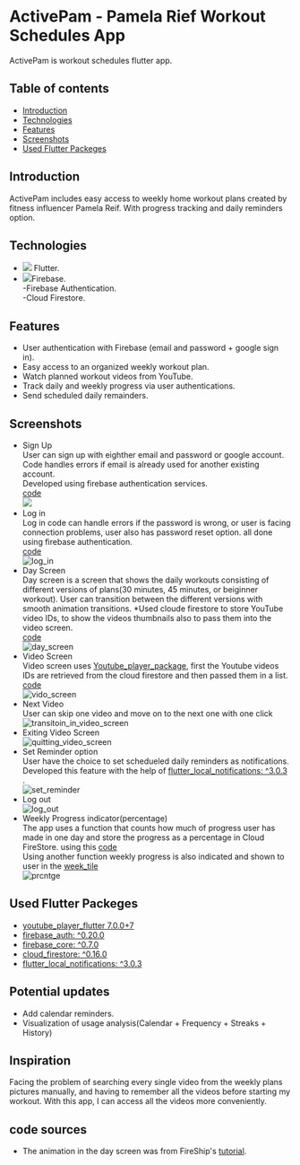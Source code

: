 # ActivePam - Pamela Rief Workout Schedules App
 
ActivePam is workout schedules flutter app.
 
## Table of contents
* [Introduction](#Introduction)
* [Technologies](#Technologies)
* [Features](#Features)
* [Screenshots](#Screenshots)
* [Used Flutter Packeges](#Packages)
 
    
## Introduction
 
ActivePam includes easy access to weekly home workout plans created by fitness influencer Pamela Reif. With progress tracking and daily reminders option.
 
## Technologies
* ![](<img src="https://img.icons8.com/color/48/000000/flutter.png"/>) Flutter.
* ![](<img src="https://img.icons8.com/color/48/000000/firebase.png"/>)Firebase. <br/>
-Firebase Authentication. <br/>
-Cloud Firestore. <br/>
 
## Features
* User authentication with Firebase (email and password + google sign in).
* Easy access to an organized weekly workout plan.
* Watch planned workout videos from YouTube.
* Track daily and weekly progress via user authentications.
* Send scheduled daily remainders.
 
## Screenshots
* Sign Up <br/>
User can sign up with eighther email and password or google account.
Code handles errors if email is already used for another existing account. <br/>Developed using firebase authentication services.<br/>
[code](https://github.com/CypherZox/ActivePam/blob/master/lib/screens/register.dart) <br/>
![](sign_up_new.gif)
* Log in <br/>
Log in code can handle errors if the password is wrong, or user is facing connection problems, user also has password reset option. all done using firebase authentication. <br/>
[code](https://github.com/CypherZox/ActivePam/blob/master/lib/screens/log_in.dart)<br/> 
![log_in](log_in_new.gif)
* Day Screen <br/>
Day screen is a screen that shows the daily workouts consisting of different versions of plans(30 minutes, 45 minutes, or beiginner workout). User can transition between the different versions with smooth animation transitions.
*Used cloude firestore to store YouTube video IDs, to show the videos thumbnails also to pass them into the video screen. <br/>
[code](https://github.com/CypherZox/ActivePam/blob/master/lib/screens/DayScreen.dart) <br/>
![day_screen](day_new.gif)
* Video Screen <br/>
Video screen uses [Youtube_player_package](https://pub.dev/packages/youtube_player_flutter), first the Youtube videos IDs are retrieved from the cloud firestore and then passed them in a list. <br/>
[code](https://github.com/CypherZox/ActivePam/blob/master/lib/screens/vid_screen.dart) <br/>
![vido_screen](vid_screen_1_new.gif)
* Next Video <br/>
User can skip one video and move on to the next one with one click <br/>
![transitoin_in_video_screen](vid_trans_new.gif)
* Exiting Video Screen <br/>
![quitting_video_screen](quit_vid.gif)
* Set Reminder option <br/>
User have the choice to set schedueled daily reminders as notifications.
Developed this feature with the help of [flutter_local_notifications: ^3.0.3](https://pub.dev/packages/flutter_local_notifications) . <br/>
![set_reminder](set_reminder_new.gif)
* Log out  <br/>
![log_out](log_out_new.gif)
* Weekly Progress indicator(percentage) <br/>
The app uses a function that counts how much of progress user has made in one day and store the progress as a percentage in Cloud FireStore. using this [code](https://github.com/CypherZox/ActivePam/blob/master/lib/data/percentage_logic.dart) <br/> 
Using another function weekly progress is also indicated and shown to user in the [week_tile](https://github.com/CypherZox/ActivePam/blob/master/lib/widgets/weektile2.dart)<br/>
![prcntge](progress_indi_new.gif)
 
## Used Flutter Packeges
* [youtube_player_flutter 7.0.0+7](https://pub.dev/packages/youtube_player_flutter)
* [firebase_auth: ^0.20.0](https://pub.dev/packages/firebase_auth)
* [firebase_core: ^0.7.0](https://pub.dev/packages/firebase_core)
* [cloud_firestore: ^0.16.0](https://pub.dev/packages/cloud_firestore)
* [flutter_local_notifications: ^3.0.3](https://pub.dev/packages/flutter_local_notifications)
 
 
## Potential updates 
* Add calendar reminders.
* Visualization of usage analysis(Calendar + Frequency + Streaks + History)
 
## Inspiration 
Facing the problem of searching every single video from the weekly plans pictures manually, and having to remember all the videos before starting my workout.
With this app, I can access all the videos more conveniently.
 
## code sources
* The animation in the day screen was from FireShip's [tutorial](https://fireship.io/lessons/flutter-slider-like-reflectly/).
 


